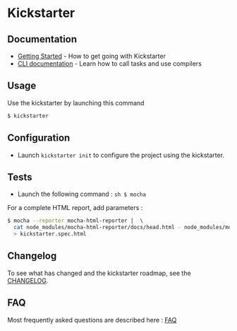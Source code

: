 # Kickstarter

## Documentation

* [Getting Started](docs/getting-started.md) - How to get going with Kickstarter
* [CLI documentation](docs/CLI.md) - Learn how to call tasks and use compilers

## Usage

Use the kickstarter by launching this command

```sh
$ kickstarter
```

## Configuration

* Launch `kickstarter init` to configure the project using the kickstarter.

## Tests

* Launch the following command :
``sh
$ mocha
``


For a complete HTML report, add parameters :
```sh
$ mocha --reporter mocha-html-reporter |  \  
  cat node_modules/mocha-html-reporter/docs/head.html - node_modules/mocha-html-reporter/docs/tail.html \  
  > kickstarter.spec.html
```

## Changelog

To see what has changed and the kickstarter roadmap, see the [CHANGELOG](docs/CHANGELOG.md).

## FAQ

Most frequently asked questions are described here : [FAQ](docs/faq.md)
